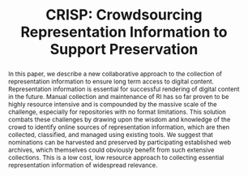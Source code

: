 ---
abstract: 'In this paper, we describe a new collaborative approach to the

  collection of representation information to ensure long term access to digital content.
  Representation information is essential for successful rendering of digital content
  in the future. Manual

  collection and maintenance of RI has so far proven to be highly resource intensive
  and is compounded by the massive scale of the challenge, especially for repositories
  with no format limitations.

  This solution combats these challenges by drawing upon the wisdom and knowledge
  of the crowd to identify online sources of representation information, which are
  then collected, classified, and managed using existing tools. We suggest that nominations
  can be harvested and preserved by participating established web archives, which
  themselves could obviously benefit from such extensive collections. This is a low
  cost, low resource approach to collecting essential representation information of
  widespread relevance.'
creators:
- Wheatley, Paul
- Pennock, Maureen
- Jackson, Andrew N.
date: null
document_url: https://services.phaidra.univie.ac.at/api/object/o:293676/download
grand_parent: iPRES
institutions: []
keywords:
- ischool
- toronto
- canada
- representation information
- crowdsourcing
- digital preservation
- web archiving
- community engagement
- social networking
landing_page_url: https://phaidra.univie.ac.at/o:293676
language: eng
layout: publication
license: CC BY-NC-SA 3.0 AT
notes_url: null
parent: iPRES 2012
presentation_url: null
publication_type: paper
size: 622355
source_name: iPRES
title: 'CRISP: Crowdsourcing Representation Information to Support Preservation'
year: 2012
---